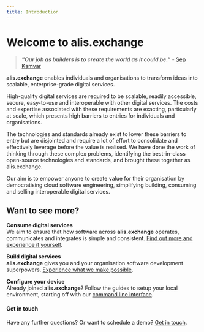 ```yaml
---
title: Introduction
---
```


# Welcome to alis.exchange

>**_"Our job as builders is to create the world as it could be."_** - <a href="https://farmerandfarmer.org/mastery/builder.html" target="_blank">Sep Kamvar</a>

**alis.exchange** enables individuals and organisations to transform ideas into scalable, enterprise-grade digital services.

High-quality digital services are required to be scalable, readily accessible, secure, easy-to-use and interoperable with other digital services. The costs and expertise associated with these requirements are exacting, particularly at scale, which presents high barriers to entries for individuals and organisations.

The technologies and standards already exist to lower these barriers to entry but are disjointed and require a lot of effort to consolidate and effectively leverage before the value is realised. We have done the work of thinking through these complex problems, identifying the best-in-class open-source technologies and standards, and brought these together as alis.exchange.

Our aim is to empower anyone to create value for their organisation by democratising cloud software engineering, simplifying building, consuming and selling interoperable digital services.

## Want to see more?

**Consume digital services**<br>
We aim to ensure that how software across **alis.exchange** operates, communicates and integrates is simple and consistent. [Find out more and experience it yourself](../consume/quick-start.md).

**Build digital services**<br>
**alis.exchange** gives you and your organisation software development superpowers. [Experience what we make possible](../build/overview.md).

**Configure your device**<br>
Already joined **alis.exchange**? Follow the guides to setup your local environment, starting off with our [command line interface](../configuration/command-line-interface.md).

#### Get in touch
Have any further questions? Or want to schedule a demo? <a href="https://alis.exchange/signup" target="_blank">Get in touch</a>.